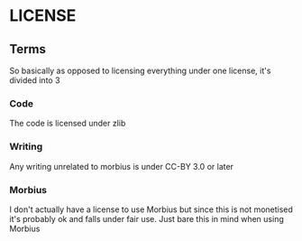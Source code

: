 # LICENSE

## Terms

So basically as opposed to licensing everything under one license, it's divided into 3

### Code

The code is licensed under zlib

### Writing

Any writing unrelated to morbius is under CC-BY 3.0 or later

### Morbius

I don't actually have a license to use Morbius but since this is not monetised it's probably ok and falls under fair use. Just bare this in mind when using Morbius

